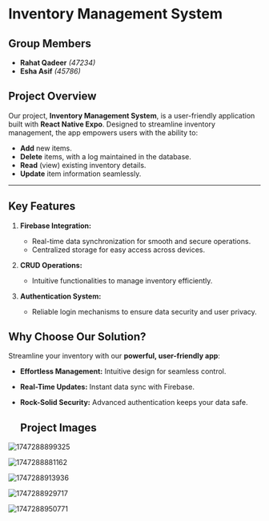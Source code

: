 

# **Inventory Management System**


## **Group Members**

- **Rahat Qadeer** _(47234)_
- **Esha Asif** _(45786)_


## **Project Overview**

Our project, **Inventory Management System**, is a user-friendly application built with **React Native Expo**. Designed to streamline inventory management, the app empowers users with the ability to:

- **Add** new items.
- **Delete** items, with a log maintained in the database.
- **Read** (view) existing inventory details.
- **Update** item information seamlessly.

---

## **Key Features**

1. **Firebase Integration:**

   - Real-time data synchronization for smooth and secure operations.
   - Centralized storage for easy access across devices.

2. **CRUD Operations:**

   - Intuitive functionalities to manage inventory efficiently.

3. **Authentication System:**
   - Reliable login mechanisms to ensure data security and user privacy.


## **Why Choose Our Solution?**

Streamline your inventory with our **powerful, user-friendly app**:

- **Effortless Management:** Intuitive design for seamless control.
- **Real-Time Updates:** Instant data sync with Firebase.
- **Rock-Solid Security:** Advanced authentication keeps your data safe.

  ## **Project Images**

![1747288899325](https://github.com/user-attachments/assets/4d78b24e-2160-496f-84d4-c66645c1421d)

![1747288881162](https://github.com/user-attachments/assets/127efa8d-6338-47d8-a95e-4af8a9a25487)

![1747288913936](https://github.com/user-attachments/assets/5f4f1604-f451-4c19-82e2-3dc847a57bff)

![1747288929717](https://github.com/user-attachments/assets/176beb35-8cb8-43f1-b2c3-b245d4b3ddba)

![1747288950771](https://github.com/user-attachments/assets/740caa41-0c84-4026-888d-675c250a940a)




